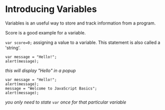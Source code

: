 # Introducing Variables	


Variables is an useful way to store and track information from a program. 

Score is a good example for a variable. 

`var score=0;`
assigning a value to a variable. 
This statement is also called a 'string'.

```
var message = "Hello!";
alert(message);
```
*this will display "Hello" in a popup*

```
var message = "Hello!";
alert(message);
message = "Welcome to JavaScript Basics";
alert(message);
```
*you only need to state `var` once for that particular variable*

